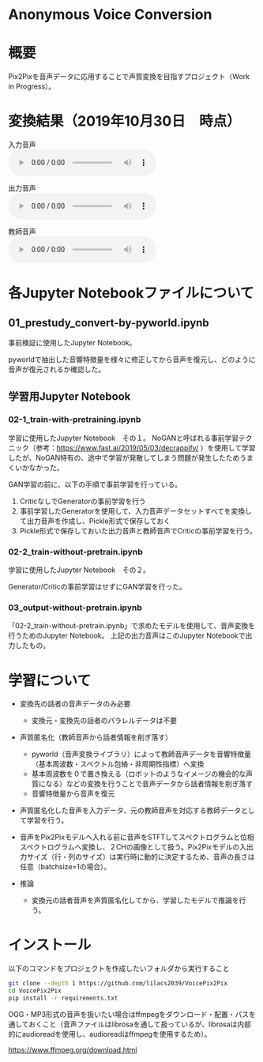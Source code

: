 # Anonymous Voice Conversion

# 概要
Pix2Pixを音声データに応用することで声質変換を目指すプロジェクト（Work in Progress）。


# 変換結果（2019年10月30日　時点）

入力音声  
<audio
    controls
    src="readme/input.wav">
        Your browser does not support the
        <code>audio</code> element.
</audio>

出力音声  
<audio
    controls
    src="readme/prediction.wav">
        Your browser does not support the
        <code>audio</code> element.
</audio>

教師音声  
<audio
    controls
    src="readme/target.wav">
        Your browser does not support the
        <code>audio</code> element.
</audio>

# 各Jupyter Notebookファイルについて
## 01_prestudy_convert-by-pyworld.ipynb
事前検証に使用したJupyter Notebook。

pyworldで抽出した音響特徴量を様々に修正してから音声を復元し、どのように音声が復元されるか確認した。

## 学習用Jupyter Notebook
### 02-1_train-with-pretraining.ipynb
学習に使用したJupyter Notebook　その１。
NoGANと呼ばれる事前学習テクニック（参考：https://www.fast.ai/2019/05/03/decrappify/ ）を使用して学習したが、NoGAN特有の、途中で学習が発散してしまう問題が発生したためうまくいかなかった。

GAN学習の前に、以下の手順で事前学習を行っている。
1. CriticなしでGeneratorの事前学習を行う
1. 事前学習したGeneratorを使用して、入力音声データセットすべてを変換して出力音声を作成し、Pickle形式で保存しておく
1. Pickle形式で保存しておいた出力音声と教師音声でCriticの事前学習を行う。

### 02-2_train-without-pretrain.ipynb
学習に使用したJupyter Notebook　その２。

Generator/Criticの事前学習はせずにGAN学習を行った。

### 03_output-without-pretrain.ipynb
「02-2_train-without-pretrain.ipynb」で求めたモデルを使用して、音声変換を行うためのJupyter Notebook。
上記の出力音声はこのJupyter Notebookで出力したもの。

# 学習について

- 変換先の話者の音声データのみ必要
  - 変換元・変換先の話者のパラレルデータは不要
- 声質匿名化（教師音声から話者情報を削ぎ落す）
  - pyworld（音声変換ライブラリ）によって教師音声データを音響特徴量（基本周波数・スペクトル包絡・非周期性指標）へ変換
  - 基本周波数を０で置き換える（ロボットのようなイメージの機会的な声質になる）などの変換を行うことで音声データから話者情報を削ぎ落す
  - 音響特徴量から音声を復元

- 声質匿名化した音声を入力データ、元の教師音声を対応する教師データとして学習を行う。
- 音声をPix2Pixモデルへ入れる前に音声をSTFTしてスペクトログラムと位相スペクトログラムへ変換し、２CHの画像として扱う。Pix2Pixモデルの入出力サイズ（行・列のサイズ）は実行時に動的に決定するため、音声の長さは任意（batchsize=1の場合）。
- 推論
  - 変換元の話者音声を声質匿名化してから、学習したモデルで推論を行う。







# インストール

以下のコマンドをプロジェクトを作成したいフォルダから実行すること

```bash
git clone --depth 1 https://github.com/lilacs2039/VoicePix2Pix
cd VoicePix2Pix
pip install -r requirements.txt

```

OGG・MP3形式の音声を扱いたい場合はffmpegをダウンロード・配置・パスを通しておくこと（音声ファイルはlibrosaを通して扱っているが、librosaは内部的にaudioreadを使用し、audioreadはffmpegを使用するため）。

https://www.ffmpeg.org/download.html





